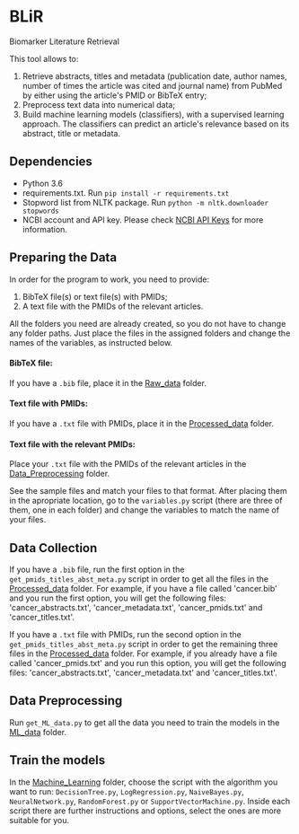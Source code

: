 # BLiR
Biomarker Literature Retrieval

This tool allows to:
1. Retrieve abstracts, titles and metadata (publication date, author names, number of times the article was cited and journal name) from PubMed by either using the article's PMID or BibTeX entry;
2. Preprocess text data into numerical data;
3. Build machine learning models (classifiers), with a supervised learning approach. The classifiers can predict an article's relevance based on its abstract, title or metadata.


## Dependencies
- Python 3.6
- requirements.txt. Run `pip install -r requirements.txt`
- Stopword list from NLTK package. Run `python -m nltk.downloader stopwords`
- NCBI account and API key. Please check [NCBI API Keys](https://ncbiinsights.ncbi.nlm.nih.gov/2017/11/02/new-api-keys-for-the-e-utilities/) for more information.

## Preparing the Data
In order for the program to work, you need to provide:
1. BibTeX file(s) or text file(s) with PMIDs;
2. A text file with the PMIDs of the relevant articles.

All the folders you need are already created, so you do not have to change any folder paths. Just place the files in the assigned folders and change the names of the variables, as instructed below.

#### BibTeX file:
If you have a `.bib` file, place it in the [Raw_data](Data_Collection/Raw_data) folder.

#### Text file with PMIDs:
If you have a `.txt` file with PMIDs, place it in the [Processed_data](Data_Collection/Processed_data) folder.

#### Text file with the relevant PMIDs:
Place your `.txt` file with the PMIDs of the relevant articles in the [Data_Preprocessing](Data_Preprocessing) folder.

See the sample files and match your files to that format. After placing them in the apropriate location, go to the `variables.py` script (there are three of them, one in each folder) and change the variables to match the name of your files.

## Data Collection
If you have a `.bib` file, run the first option in the `get_pmids_titles_abst_meta.py` script in order to get all the files in the [Processed_data](Data_Collection/Processed_data) folder. For example, if you have a file called 'cancer.bib' and you run the first option, you will get the following files: 'cancer_abstracts.txt', 'cancer_metadata.txt', 'cancer_pmids.txt' and 'cancer_titles.txt'.

If you have a `.txt` file with PMIDs, run the second option in the `get_pmids_titles_abst_meta.py` script in order to get the remaining three files in the [Processed_data](Data_Collection/Processed_data) folder. For example, if you already have a file called 'cancer_pmids.txt' and you run this option, you will get the following files: 'cancer_abstracts.txt', 'cancer_metadata.txt' and 'cancer_titles.txt'.

## Data Preprocessing
Run `get_ML_data.py` to get all the data you need to train the models in the [ML_data](Data_Preprocessing/ML_data) folder.

## Train the models
In the [Machine_Learning](Machine_Learning) folder, choose the script with the algorithm you want to run: `DecisionTree.py`, `LogRegression.py`, `NaiveBayes.py`, `NeuralNetwork.py`, `RandomForest.py` or `SupportVectorMachine.py`. Inside each script there are further instructions and options, select the ones are more suitable for you.
